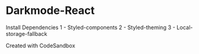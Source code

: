 # Darkmode-React


Install Dependencies
1 - Styled-components
2 - Styled-theming
3 - Local-storage-fallback


Created with CodeSandbox
